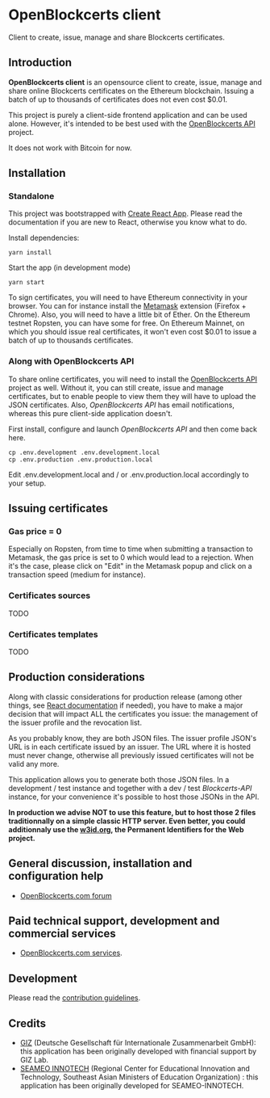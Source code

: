 # OpenBlockcerts client

Client to create, issue, manage and share Blockcerts certificates.

## Introduction

**OpenBlockcerts client** is an opensource client to create, issue, manage and share online Blockcerts certificates on the Ethereum blockchain. Issuing a batch of up to thousands of certificates does not even cost $0.01.

This project is purely a client-side frontend application and can be used alone. However, it's intended to be best used with the [OpenBlockcerts API](https://github.com/openblockcerts/openblockcerts-api) project.

It does not work with Bitcoin for now.

## Installation

### Standalone

This project was bootstrapped with [Create React App](https://create-react-app.dev/). Please read the documentation if you are new to React, otherwise you know what to do.

Install dependencies:

````
yarn install
````

Start the app (in development mode)

````
yarn start
````

To sign certificates, you will need to have Ethereum connectivity in your browser. You can for instance install the [Metamask](https://metamask.io/) extension (Firefox + Chrome). Also, you will need to have a little bit of Ether. On the Ethereum testnet Ropsten, you can have some for free. On Ethereum Mainnet, on which you should issue real certificates, it won't even cost $0.01 to issue a batch of up to thousands certificates.

### Along with OpenBlockcerts API

To share online certificates, you will need to install the [OpenBlockcerts API](https://github.com/openblockcerts/openblockcerts-api) project as well. Without it, you can still create, issue and manage certificates, but to enable people to view them they will have to upload the JSON certificates. Also, *OpenBlockcerts API* has email notifications, whereas this pure client-side application doesn't.

First install, configure and launch *OpenBlockcerts API* and then come back here.

````
cp .env.development .env.development.local
cp .env.production .env.production.local
````

Edit .env.development.local and / or .env.production.local accordingly to your setup.

## Issuing certificates

### Gas price = 0

Especially on Ropsten, from time to time when submitting a transaction to Metamask, the gas price is set to 0 which would lead to a rejection. When it's the case, please click on "Edit" in the Metamask popup and click on a transaction speed (medium for instance).

### Certificates sources

TODO

### Certificates templates

TODO

## Production considerations

Along with classic considerations for production release (among other things, see [React documentation](https://create-react-app.dev/docs/production-build/) if needed), you have to make a major decision that will impact ALL the certificates you issue: the management of the issuer profile and the revocation list.

As you probably know, they are both JSON files. The issuer profile JSON's URL is in each certificate issued by an issuer. The URL where it is hosted must never change, otherwise all previously issued certificates will not be valid any more.

This application allows you to generate both those JSON files. In a development / test instance and together with a dev / test *Blockcerts-API* instance, for your convenience it's possible to host those JSONs in the API.

**In production we advise NOT to use this feature, but to host those 2 files traditionnally on a simple classic HTTP server. Even better, you could additionnaly use the [w3id.org](https://w3id.org/), the Permanent Identifiers for the Web project.**

## General discussion, installation and configuration help

+ [OpenBlockcerts.com forum](https://www.openblockcerts.com/forum)

## Paid technical support, development and commercial services

+ [OpenBlockcerts.com services](https://www.openblockcerts.com/services).

## Development

Please read the [contribution guidelines](CONTRIBUTING.md).

## Credits

+ [GIZ](https://www.giz.de/en/html/index.html) (Deutsche Gesellschaft für Internationale Zusammenarbeit GmbH): this application has been originally developed with financial support by GIZ Lab.
+ [SEAMEO INNOTECH](https://www.seameo-innotech.org/) (Regional Center for Educational Innovation and Technology, Southeast Asian Ministers of Education Organization) : this application has been originally developed for SEAMEO-INNOTECH.
